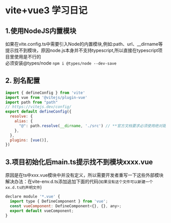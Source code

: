 # vite+vue3 学习日记

## 1.使用NodeJS内置模块
如果在vite.config.ts中需要引入Node的内置模块,例如:path、url、__dirname等<br/>
提示找不到模块，原因node.js本身并不支持typescript,所以直接在typescript项目里使用是不行的<br/>
必须安装@types/node  `npm i @types/node --dev-save`

## 2. 别名配置
```javascript
import { defineConfig } from 'vite'
import vue from '@vitejs/plugin-vue'
import path from "path"
// https://vitejs.dev/config/
export default defineConfig({
  resolve: {
    alias: {
      "@": path.resolve(__dirname, './src') // **官方文档要求必须使用绝对路径
    },
  },
  plugins: [vue()],
})
```

## 3.项目初始化后main.ts提示找不到模块xxxx.vue
原因是在ts中xxx.vue模块中并没有定义，所以需要开发者重写一下这些外部模块<br/>
解决办法：在vite-env.d.ts添加追加下面的代码(`如果没有这个文件可以新建一个xx.d.ts的声明文件`)
```javascript
declare module '*.vue' {
  import type { DefineComponent } from 'vue';
  const vueComponent: DefineComponent<{}, {}, any>;
  export default vueComponent;
}
```





